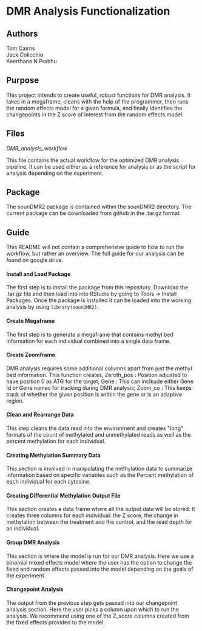 # DMR Analysis Functionalization

## Authors
Tom Cairns  
Jack Colicchio  
Keerthana N Prabhu


## Purpose
This project intends to create useful, robust functions for DMR analysis. It takes
in a megaframe, cleans with the help of the programmer, then runs the
random effects model for a given formula, and finally identifies the changepoints
in the Z score of interest from the random effects model. 


## Files
*DMR_analysis_workflow*

This file contains the actual workflow for the optimized DMR analysis pipeline. 
It can be used either as a reference for analysis or as the script for analysis
depending on the experiment.


## Package
The sounDMR2 package is contained within the sounDMR2 directory. The current
package can be downloaded from github in the .tar.gz format.


## Guide
This README will not contain a comprehensive guide to how to run the workflow,
but rather an overview. The full guide for our analysis can be found on google
drive.

#### Install and Load Package
The first step is to install the package from this repository. Download the
.tar.gz file and then load into into RStudio by going to Tools -> Install Packages.
Once the package is installed it can be loaded into the working analysis by
using `library(sounDMR2)`.

#### Create Megaframe
The first step is to generate a megaframe that contains methyl bed information
for each individual combined into a single data frame.

#### Create Zoomframe
DMR analysis requires some additional columns apart from just the methyl bed information.
This function creates,
Zeroth_pos : Position adjusted to have position 0 as ATG for the target;
Gene : This can inclkude either Gene Id or Gene names for tracking during DMR analysis;
Zoom_co : This keeps track of whether the given position is within the gene or is an adaptive region.

#### Clean and Rearrange Data
This step cleans the data read into the environment and creates "long" formats
of the count of methylated and unmethylated reads as well as the percent
methylation for each individual.

#### Creating Methylation Summary Data
This section is involved in manipulating the methylation data to summarize
information based on specific variables such as the Percent methylation of each
individual for each cytosine.

#### Creating Differential Methylation Output File
This section creates a data frame where all the output data will be stored. It
creates three columns for each individual: the Z score, the change in methylation
between the treatment and the control, and the read depth for an individual.

#### Group DMR Analysis
This section is where the model is run for our DMR analysis. Here we use a
binomial mixed effects model where the user has the option to change the fixed
and random effects passed into the model depending on the goals of the experiment.

#### Changepoint Analysis
The output from the previous step gets passed into our changepoint analysis
section. Here the user picks a column upon which to run the analysis. We
recommend using one of the Z_score columns created from the fixed effects provided
to the model.


